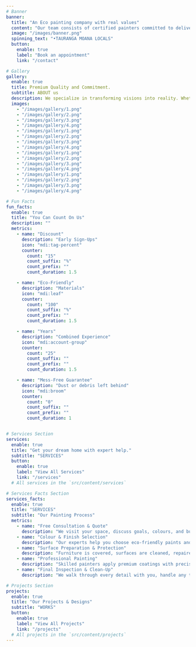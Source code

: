 ```yaml
---
# Banner
banner:
  title: "An Eco painting company with real values"
  content: "Our team consists of certified painters committed to delivering exceptional results you can trust."
  image: "/images/banner.png"
  spinning_text: "•TAURANGA MOANA LOCALS"
  button:
    enable: true
    label: "Book an appointment"
    link: "/contact"

# Gallery
gallery:
  enable: true
  title: Premium Quality and Commitment.
  subtitle: ABOUT us
  description: We specialize in transforming visions into reality. Whether it’s a single room or an entire property, we tailor every project to meet your style, budget, and expectations.
  images:
    - "/images/gallery/1.png"
    - "/images/gallery/2.png"
    - "/images/gallery/3.png"
    - "/images/gallery/4.png"
    - "/images/gallery/1.png"
    - "/images/gallery/2.png"
    - "/images/gallery/3.png"
    - "/images/gallery/4.png"
    - "/images/gallery/1.png"
    - "/images/gallery/2.png"
    - "/images/gallery/3.png"
    - "/images/gallery/4.png"
    - "/images/gallery/1.png"
    - "/images/gallery/2.png"
    - "/images/gallery/3.png"
    - "/images/gallery/4.png"

# Fun Facts
fun_facts:
  enable: true
  title: "You Can Count On Us"
  description: ""
  metrics:
    - name: "Discount"
      description: "Early Sign-Ups"
      icon: "mdi:tag-percent"
      counter:
        count: "15"
        count_suffix: "%"
        count_prefix: ""
        count_duration: 1.5

    - name: "Eco-Friendly"
      description: "Materials"
      icon: "mdi:leaf"
      counter:
        count: "100"
        count_suffix: "%"
        count_prefix: ""
        count_duration: 1.5

    - name: "Years"
      description: "Combined Experience"
      icon: "mdi:account-group"
      counter:
        count: "25"
        count_suffix: ""
        count_prefix: ""
        count_duration: 1.5

    - name: "Mess-Free Guarantee"
      description: "Dust or debris left behind"
      icon: "mdi:broom"
      counter:
        count: "0"
        count_suffix: ""
        count_prefix: ""
        count_duration: 1


# Services Section
services:
  enable: true
  title: "Get your dream home with expert help."
  subtitle: "SERVICES"
  button:
    enable: true
    label: "View All Services"
    link: "/services"
  # All services in the `src/content/services`

# Services Facts Section
services_facts:
  enable: true
  title: "SERVICES"
  subtitle: "Our Painting Process"
  metrics:
    - name: "Free Consultation & Quote"
      description: "We visit your space, discuss goals, colours, and budget, then provide a detailed, no-obligation estimate."
    - name: "Colour & Finish Selection"
      description: "Our experts help you choose eco-friendly paints and finishes that suit your style, timeline, and budget."
    - name: "Surface Preparation & Protection"
      description: "Furniture is covered, surfaces are cleaned, repaired, sanded, and primed to ensure a flawless finish."
    - name: "Professional Painting"
      description: "Skilled painters apply premium coatings with precision and efficiency, minimising disruption."
    - name: "Final Inspection & Clean-Up"
      description: "We walk through every detail with you, handle any touch-ups, and leave the site spotless—guaranteed."

# Projects Section
projects:
  enable: true
  title: "Our Projects & Designs"
  subtitle: "WORKS"
  button:
    enable: true
    label: "View All Projects"
    link: "/projects"
  # All projects in the `src/content/projects`
---
```

